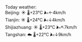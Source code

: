 Today weather:  
Beijing: ☀️   🌡️+23°C 🌬️←4km/h  
Tianjin: ☀️   🌡️+24°C 🌬️↓4km/h  
Shijiazhuang: ☀️   🌡️+23°C 🌬️↖7km/h  
Tangshan: ☁️   🌡️+22°C 🌬️↓9km/h  

